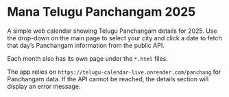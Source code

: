 # Mana Telugu Panchangam 2025

A simple web calendar showing Telugu Panchangam details for 2025. Use the drop-down on the main page to select your city and click a date to fetch that day’s Panchangam information from the public API.

Each month also has its own page under the `*.html` files.

The app relies on `https://telugu-calendar-live.onrender.com/panchang` for
Panchangam data. If the API cannot be reached, the details section will display
an error message.
